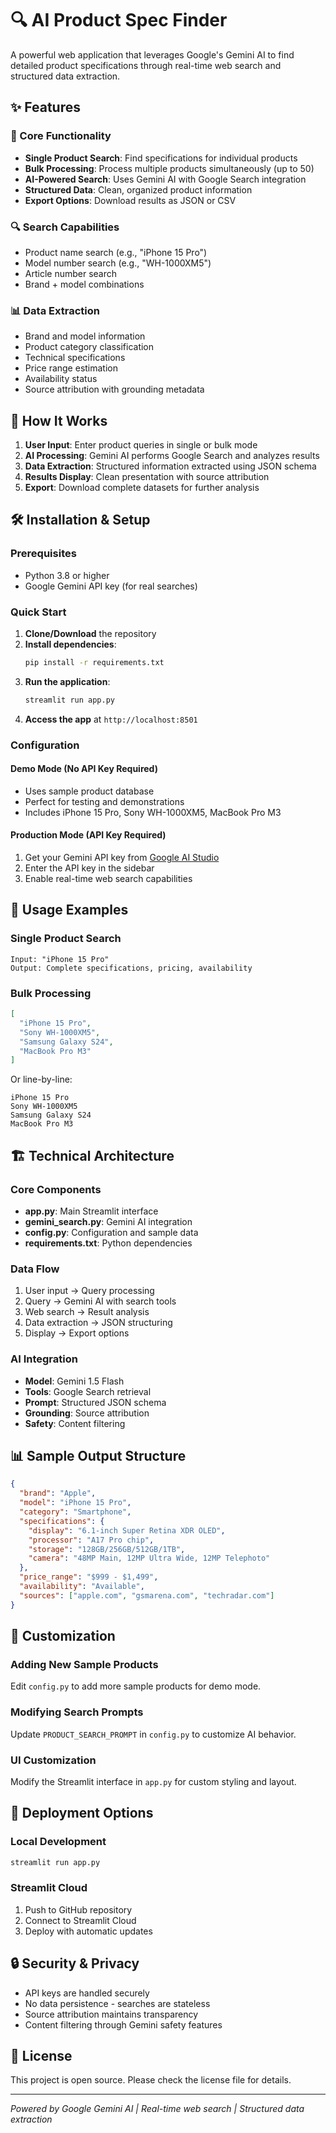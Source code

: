 # 🔍 AI Product Spec Finder

A powerful web application that leverages Google's Gemini AI to find detailed product specifications through real-time web search and structured data extraction.

## ✨ Features

### 🎯 Core Functionality
- **Single Product Search**: Find specifications for individual products
- **Bulk Processing**: Process multiple products simultaneously (up to 50)
- **AI-Powered Search**: Uses Gemini AI with Google Search integration
- **Structured Data**: Clean, organized product information
- **Export Options**: Download results as JSON or CSV

### 🔍 Search Capabilities
- Product name search (e.g., "iPhone 15 Pro")
- Model number search (e.g., "WH-1000XM5")
- Article number search
- Brand + model combinations

### 📊 Data Extraction
- Brand and model information
- Product category classification
- Technical specifications
- Price range estimation
- Availability status
- Source attribution with grounding metadata

## 🚀 How It Works

1. **User Input**: Enter product queries in single or bulk mode
2. **AI Processing**: Gemini AI performs Google Search and analyzes results
3. **Data Extraction**: Structured information extracted using JSON schema
4. **Results Display**: Clean presentation with source attribution
5. **Export**: Download complete datasets for further analysis

## 🛠️ Installation & Setup

### Prerequisites
- Python 3.8 or higher
- Google Gemini API key (for real searches)

### Quick Start

1. **Clone/Download** the repository
2. **Install dependencies**:
   ```bash
   pip install -r requirements.txt
   ```
3. **Run the application**:
   ```bash
   streamlit run app.py
   ```
4. **Access the app** at `http://localhost:8501`

### Configuration

#### Demo Mode (No API Key Required)
- Uses sample product database
- Perfect for testing and demonstrations
- Includes iPhone 15 Pro, Sony WH-1000XM5, MacBook Pro M3

#### Production Mode (API Key Required)
1. Get your Gemini API key from [Google AI Studio](https://makersuite.google.com/app/apikey)
2. Enter the API key in the sidebar
3. Enable real-time web search capabilities

## 📱 Usage Examples

### Single Product Search
```
Input: "iPhone 15 Pro"
Output: Complete specifications, pricing, availability
```

### Bulk Processing
```json
[
  "iPhone 15 Pro",
  "Sony WH-1000XM5",
  "Samsung Galaxy S24",
  "MacBook Pro M3"
]
```

Or line-by-line:
```
iPhone 15 Pro
Sony WH-1000XM5
Samsung Galaxy S24
MacBook Pro M3
```

## 🏗️ Technical Architecture

### Core Components
- **app.py**: Main Streamlit interface
- **gemini_search.py**: Gemini AI integration
- **config.py**: Configuration and sample data
- **requirements.txt**: Python dependencies

### Data Flow
1. User input → Query processing
2. Query → Gemini AI with search tools
3. Web search → Result analysis
4. Data extraction → JSON structuring
5. Display → Export options

### AI Integration
- **Model**: Gemini 1.5 Flash
- **Tools**: Google Search retrieval
- **Prompt**: Structured JSON schema
- **Grounding**: Source attribution
- **Safety**: Content filtering

## 📊 Sample Output Structure

```json
{
  "brand": "Apple",
  "model": "iPhone 15 Pro",
  "category": "Smartphone",
  "specifications": {
    "display": "6.1-inch Super Retina XDR OLED",
    "processor": "A17 Pro chip",
    "storage": "128GB/256GB/512GB/1TB",
    "camera": "48MP Main, 12MP Ultra Wide, 12MP Telephoto"
  },
  "price_range": "$999 - $1,499",
  "availability": "Available",
  "sources": ["apple.com", "gsmarena.com", "techradar.com"]
}
```

## 🔧 Customization

### Adding New Sample Products
Edit `config.py` to add more sample products for demo mode.

### Modifying Search Prompts
Update `PRODUCT_SEARCH_PROMPT` in `config.py` to customize AI behavior.

### UI Customization
Modify the Streamlit interface in `app.py` for custom styling and layout.

## 🚀 Deployment Options

### Local Development
```bash
streamlit run app.py
```

### Streamlit Cloud
1. Push to GitHub repository
2. Connect to Streamlit Cloud
3. Deploy with automatic updates

## 🔒 Security & Privacy

- API keys are handled securely
- No data persistence - searches are stateless
- Source attribution maintains transparency
- Content filtering through Gemini safety features

## 📄 License

This project is open source. Please check the license file for details.

---

*Powered by Google Gemini AI | Real-time web search | Structured data extraction*
